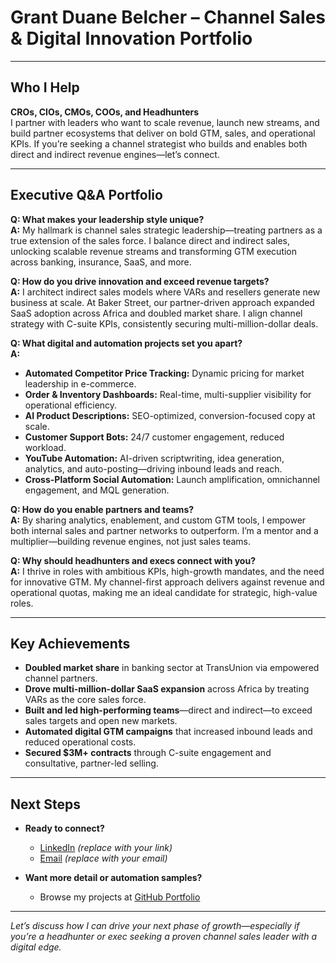 # Grant Duane Belcher – Channel Sales & Digital Innovation Portfolio

---

## Who I Help

**CROs, CIOs, CMOs, COOs, and Headhunters**  
I partner with leaders who want to scale revenue, launch new streams, and build partner ecosystems that deliver on bold GTM, sales, and operational KPIs. If you’re seeking a channel strategist who builds and enables both direct and indirect revenue engines—let’s connect.

---

## Executive Q&A Portfolio

**Q: What makes your leadership style unique?**  
**A:** My hallmark is channel sales strategic leadership—treating partners as a true extension of the sales force. I balance direct and indirect sales, unlocking scalable revenue streams and transforming GTM execution across banking, insurance, SaaS, and more.

**Q: How do you drive innovation and exceed revenue targets?**  
**A:** I architect indirect sales models where VARs and resellers generate new business at scale. At Baker Street, our partner-driven approach expanded SaaS adoption across Africa and doubled market share. I align channel strategy with C-suite KPIs, consistently securing multi-million-dollar deals.

**Q: What digital and automation projects set you apart?**  
**A:**  
- **Automated Competitor Price Tracking:** Dynamic pricing for market leadership in e-commerce.  
- **Order & Inventory Dashboards:** Real-time, multi-supplier visibility for operational efficiency.  
- **AI Product Descriptions:** SEO-optimized, conversion-focused copy at scale.  
- **Customer Support Bots:** 24/7 customer engagement, reduced workload.  
- **YouTube Automation:** AI-driven scriptwriting, idea generation, analytics, and auto-posting—driving inbound leads and reach.  
- **Cross-Platform Social Automation:** Launch amplification, omnichannel engagement, and MQL generation.

**Q: How do you enable partners and teams?**  
**A:** By sharing analytics, enablement, and custom GTM tools, I empower both internal sales and partner networks to outperform. I’m a mentor and a multiplier—building revenue engines, not just sales teams.

**Q: Why should headhunters and execs connect with you?**  
**A:** I thrive in roles with ambitious KPIs, high-growth mandates, and the need for innovative GTM. My channel-first approach delivers against revenue and operational quotas, making me an ideal candidate for strategic, high-value roles.

---

## Key Achievements

- **Doubled market share** in banking sector at TransUnion via empowered channel partners.
- **Drove multi-million-dollar SaaS expansion** across Africa by treating VARs as the core sales force.
- **Built and led high-performing teams**—direct and indirect—to exceed sales targets and open new markets.
- **Automated digital GTM campaigns** that increased inbound leads and reduced operational costs.
- **Secured $3M+ contracts** through C-suite engagement and consultative, partner-led selling.

---

## Next Steps

- **Ready to connect?**  
  - [LinkedIn](https://www.linkedin.com/in/your-linkedin/) *(replace with your link)*
  - [Email](mailto:your@email.com) *(replace with your email)*

- **Want more detail or automation samples?**  
  - Browse my projects at [GitHub Portfolio](https://github.com/grantbelcher435-arch/Grant-Duane-Belcher-CV)

---

*Let’s discuss how I can drive your next phase of growth—especially if you’re a headhunter or exec seeking a proven channel sales leader with a digital edge.*